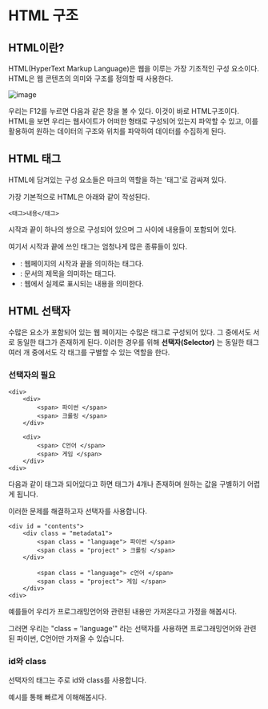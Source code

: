 # HTML 구조

## HTML이란?

HTML(HyperText Markup Language)은 웹을 이루는 가장 기초적인 구성 요소이다. HTML은 웹 콘텐츠의 의미와 구조를 정의할 때 사용한다.

![image](https://user-images.githubusercontent.com/55734436/104836381-ee662900-58f0-11eb-89ac-b5487fc8049f.png)

우리는 F12를 누르면 다음과 같은 창을 볼 수 있다. 이것이 바로 HTML구조이다. HTML을 보면 우리는 웹사이트가 어떠한 형태로 구성되어 있는지 파악할 수 있고, 이를 활용하여 원하는 데이터의 구조와 위치를 파악하여 데이터를 수집하게 된다.


## HTML 태그

HTML에 담겨있는 구성 요소들은 마크의 역할을 하는 '태그'로 감싸져 있다.  

가장 기본적으로 HTML은 아래와 같이 작성된다.  

```
<태그>내용</태그>
```
시작과 끝이 하나의 쌍으로 구성되어 있으며  그 사이에 내용들이 포함되어 있다.

여기서 시작과 끝에 쓰인 태그는 엄청나게 많은 종류들이 있다.

- **<html> </html>** : 웹페이지의 시작과 끝을 의미하는 태그다.
- **<title> </title>** : 문서의 제목을 의미하는 태그다.
- **<body> </body>** : 웹에서 실제로 표시되는 내용을 의미한다.  

## HTML 선택자

수많은 요소가 포함되어 있는 웹 페이지는 수많은 태그로 구성되어 있다. 그 중에서도 서로 동일한 태그가 존재하게 된다. 이러한 경우를 위해 **선택자(Selector)** 는 동일한 태그 여러 개 중에서도 각 태그를 구별할 수 있는 역할을 한다.

### 선택자의 필요

```
<div>	
	<div>
		<span> 파이썬 </span>
		<span> 크롤링 </span>
	</div>
	
	<div>
		<span> C언어 </span>
		<span> 게임 </span>
	</div>
<div>
```

다음과 같이 태그과 되어있다고 하면 <span> 태그가 4개나 존재하며 원하는 값을 구별하기 어렵게 됩니다.  
  
이러한 문제를 해결하고자 선택자를 사용합니다.

```
<div id = "contents">	
	<div class = "metadata1">
		<span class = "language"> 파이썬 </span>
		<span class = "project" > 크롤링 </span>
	</div>
	
 		<span class = "language"> c언어 </span>
		<span class = "project"> 게임 </span>
	</div>
<div>
```
예를들어 우리가 프로그래밍언어와 관련된 내용만 가져온다고 가정을 해봅시다.  

그러면 우리는 "class = 'language'" 라는 선택자를 사용하면 프로그래밍언어와 관련된 파이썬, C언어만 가져올 수 있습니다.  

### id와 class

선택자의 태그는 주로 id와 class를 사용합니다.


예시를 통해 빠르게 이해해봅시다.
